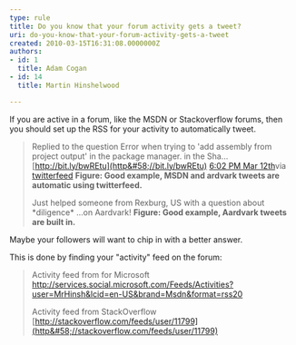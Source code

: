```yaml
---
type: rule
title: Do you know that your forum activity gets a tweet?
uri: do-you-know-that-your-forum-activity-gets-a-tweet
created: 2010-03-15T16:31:08.0000000Z
authors:
- id: 1
  title: Adam Cogan
- id: 14
  title: Martin Hinshelwood

---
```



​If you are active in a forum, like the MSDN or Stackoverflow forums, then you should set up the RSS for your activity to automatically tweet.


> Replied to the question Error when trying to 'add assembly from project output' in the package manager. in the Sha... [http://bit.ly/bwREtu](http&#58;//bit.ly/bwREtu) [6:02 PM Mar 12th](http&#58;//twitter.com/MrHinsh/status/10382975413)via [twitterfeed](http&#58;//twitterfeed.com/)
> **Figure: Good example, MSDN and ardvark tweets are automatic using twitterfeed.**
> 
> Just helped someone from Rexburg, US with a question about \*diligence\* ...on Aardvark!
> **Figure: Good example, Aardvark tweets are built in.**


Maybe your followers will want to chip in with a better answer. 

 This is done by finding your "activity" feed on the forum:


> Activity feed from for Microsoft 
>  http://services.social.microsoft.com/Feeds/Acti​viti​es?user=MrHinsh&lcid=en-US&bran​d=Msdn&format=rss20
> 
> Activity feed from StackOverflow
> [http://stackoverflow.com/feeds/user/11799](http&#58;//stackoverflow.com/feeds/user/11799)

<br>​​ 
